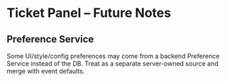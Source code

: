 # Ticket Panel – Future Notes

## Preference Service

Some UI/style/config preferences may come from a backend Preference Service instead of the DB. Treat as a separate server-owned source and merge with event defaults.
